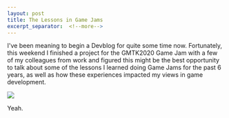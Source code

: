 ```yaml
---
layout: post
title: The Lessons in Game Jams
excerpt_separator:  <!--more-->
---
```


I've been meaning to begin a Devblog for quite some time now. Fortunately, this weekend I finished a project for the GMTK2020 Game Jam with a few of my colleagues from work and figured this might be the best opportunity to talk about some of the lessons I learned doing Game Jams for the past 6 years, as well as how these experiences impacted my views in game development.

<p class="frame"><img src="https://img.itch.zone/aW1nLzM4Mzc4NDUuZ2lm/105x83%23/azWlxg.gif" class="frame"></p>

Yeah.
